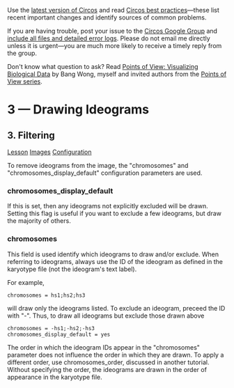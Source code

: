 Use the [latest version of Circos](/software/download/circos/) and read
[Circos best
practices](/documentation/tutorials/reference/best_practices/)—these list
recent important changes and identify sources of common problems.

If you are having trouble, post your issue to the [Circos Google
Group](https://groups.google.com/group/circos-data-visualization) and [include
all files and detailed error logs](/support/support/). Please do not email me
directly unless it is urgent—you are much more likely to receive a timely
reply from the group.

Don't know what question to ask? Read [Points of View: Visualizing Biological
Data](https://www.nature.com/nmeth/journal/v9/n12/full/nmeth.2258.html) by
Bang Wong, myself and invited authors from the [Points of View
series](https://mk.bcgsc.ca/pointsofview).

# 3 — Drawing Ideograms

## 3\. Filtering

[Lesson](/documentation/tutorials/ideograms/filtering/lesson)
[Images](/documentation/tutorials/ideograms/filtering/images)
[Configuration](/documentation/tutorials/ideograms/filtering/configuration)

To remove ideograms from the image, the "chromosomes" and
"chromosomes_display_default" configuration parameters are used.

### chromosomes_display_default

If this is set, then any ideograms not explicitly excluded will be drawn.
Setting this flag is useful if you want to exclude a few ideograms, but draw
the majority of others.

### chromosomes

This field is used identify which ideograms to draw and/or exclude. When
referring to ideograms, always use the ID of the ideogram as defined in the
karyotype file (not the ideogram's text label).

For example,

    
    
    chromosomes = hs1;hs2;hs3
    

will draw only the ideograms listed. To exclude an ideogram, preceed the ID
with "-". Thus, to draw all ideograms but exclude those drawn above

    
    
    chromosomes = -hs1;-hs2;-hs3
    chromosomes_display_default = yes
    

The order in which the ideogram IDs appear in the "chromosomes" parameter does
not influence the order in which they are drawn. To apply a different order,
use chromosomes_order, discussed in another tutorial. Without specifying the
order, the ideograms are drawn in the order of appearance in the karyotype
file.

